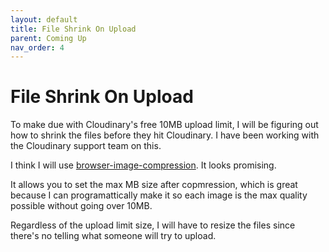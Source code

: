 ```yaml
---
layout: default
title: File Shrink On Upload
parent: Coming Up
nav_order: 4
---
```


# File Shrink On Upload

To make due with Cloudinary's free 10MB upload limit, I will be figuring out how to shrink the files before they hit Cloudinary. I have been working with the Cloudinary support team on this.

I think I will use [browser-image-compression](https://www.npmjs.com/package/browser-image-compression). It looks promising.

It allows you to set the max MB size after copmression, which is great because I can programattically make it so each image is the max quality possible without going over 10MB.

Regardless of the upload limit size, I will have to resize the files since there's no telling what someone will try to upload.
